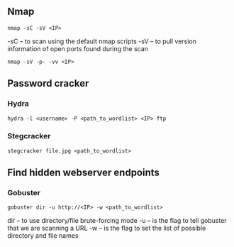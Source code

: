 ## Nmap

```
nmap -sC -sV <IP>
```

-sC – to scan using the default nmap scripts
-sV – to pull version information of open ports found during the scan

```
nmap -sV -p- -vv <IP>
```


## Password cracker

### Hydra

```
hydra -l <username> -P <path_to_wordlist> <IP> ftp
```


### Stegcracker

```
stegcracker file.jpg <path_to_wordlist>
```



## Find hidden webserver endpoints

### Gobuster

```
gobuster dir -u http://<IP> -w <path_to_wordlist>
```

dir – to use directory/file brute-forcing mode
-u – is the flag to tell gobuster that we are scanning a URL
-w – is the flag to set the list of possible directory and file names








